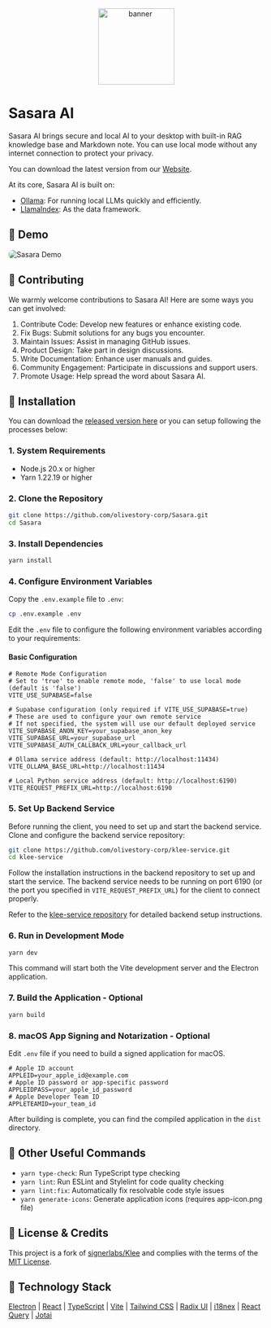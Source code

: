 <div align="center">
  <a href="https://github.com/olivestory-corp/Sasara">
    <img src="public/favicon.ico" width="150" height="150" alt="banner" /><br>
  </a>
</div>

# Sasara AI
Sasara AI brings secure and local AI to your desktop with built-in RAG knowledge base and Markdown note. You can use local mode without any internet connection to protect your privacy.

You can download the latest version from our [Website](https://sasaradesktop.com/).

At its core, Sasara AI is built on:
- <u>[Ollama](https://ollama.com/)</u>: For running local LLMs quickly and efficiently.
- <u>[LlamaIndex](https://www.llamaindex.ai/)</u>: As the data framework.

## 🌠 Demo

<img src="public/kleedemo.GIF" alt="Sasara Demo" style="border-radius: 8px">

## 🤝 Contributing
We warmly welcome contributions to Sasara AI! Here are some ways you can get involved:

1. Contribute Code: Develop new features or enhance existing code.
2. Fix Bugs: Submit solutions for any bugs you encounter.
3. Maintain Issues: Assist in managing GitHub issues.
4. Product Design: Take part in design discussions.
5. Write Documentation: Enhance user manuals and guides.
6. Community Engagement: Participate in discussions and support users.
7. Promote Usage: Help spread the word about Sasara AI.

## 🔧 Installation

You can download the [released version here](https://sasaradesktop.com/) or you can setup following the processes below:

### 1. System Requirements

- Node.js 20.x or higher
- Yarn 1.22.19 or higher

### 2. Clone the Repository

```bash
git clone https://github.com/olivestory-corp/Sasara.git
cd Sasara
```

### 3. Install Dependencies

```bash
yarn install
```

### 4. Configure Environment Variables

Copy the `.env.example` file to `.env`:

```bash
cp .env.example .env
```

Edit the `.env` file to configure the following environment variables according to your requirements:

#### Basic Configuration

```
# Remote Mode Configuration
# Set to 'true' to enable remote mode, 'false' to use local mode (default is 'false')
VITE_USE_SUPABASE=false

# Supabase configuration (only required if VITE_USE_SUPABASE=true)
# These are used to configure your own remote service
# If not specified, the system will use our default deployed service
VITE_SUPABASE_ANON_KEY=your_supabase_anon_key
VITE_SUPABASE_URL=your_supabase_url
VITE_SUPABASE_AUTH_CALLBACK_URL=your_callback_url

# Ollama service address (default: http://localhost:11434)
VITE_OLLAMA_BASE_URL=http://localhost:11434

# Local Python service address (default: http://localhost:6190)
VITE_REQUEST_PREFIX_URL=http://localhost:6190
```

### 5. Set Up Backend Service

Before running the client, you need to set up and start the backend service. Clone and configure the backend service repository:

```bash
git clone https://github.com/olivestory-corp/klee-service.git
cd klee-service
```

Follow the installation instructions in the backend repository to set up and start the service. The backend service needs to be running on port 6190 (or the port you specified in `VITE_REQUEST_PREFIX_URL`) for the client to connect properly.

Refer to the [klee-service repository](https://github.com/olivestory-corp/klee-service) for detailed backend setup instructions.

### 6. Run in Development Mode

```bash
yarn dev
```

This command will start both the Vite development server and the Electron application.

### 7. Build the Application - Optional


```bash
yarn build
```


### 8. macOS App Signing and Notarization - Optional

Edit `.env` file if you need to build a signed application for macOS.

```
# Apple ID account
APPLEID=your_apple_id@example.com
# Apple ID password or app-specific password
APPLEIDPASS=your_apple_id_password
# Apple Developer Team ID
APPLETEAMID=your_team_id
```

After building is complete, you can find the compiled application in the `dist` directory.

## 🚀 Other Useful Commands

- `yarn type-check`: Run TypeScript type checking
- `yarn lint`: Run ESLint and Stylelint for code quality checking
- `yarn lint:fix`: Automatically fix resolvable code style issues
- `yarn generate-icons`: Generate application icons (requires app-icon.png file)

## 📄 License & Credits

This project is a fork of [signerlabs/Klee](https://github.com/signerlabs/Klee) and complies with the terms of the [MIT License](https://opensource.org/licenses/MIT).

## 📖 Technology Stack

<u>[Electron](https://www.electronjs.org/)</u> | <u>[React](https://react.dev/)</u> | <u>[TypeScript](https://www.typescriptlang.org/)</u> | <u>[Vite](https://vite.dev/)</u> | <u>[Tailwind CSS](https://tailwindcss.com/)</u> | <u>[Radix UI](https://www.radix-ui.com/)</u> | <u>[i18nex](https://www.i18next.com/)</u> | <u>[React Query](https://github.com/TanStack/query/)</u> | <u>[Jotai](https://jotai.org/)</u>
